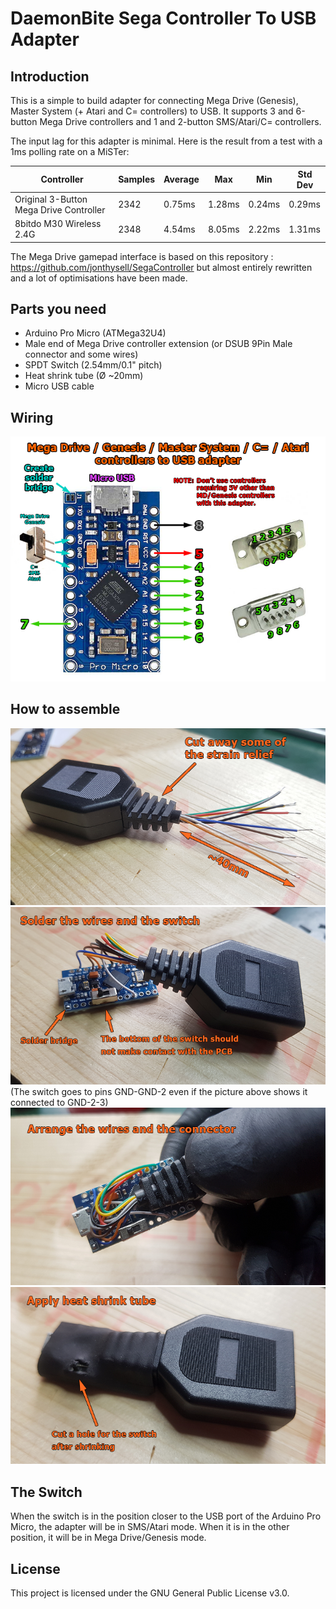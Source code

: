 # DaemonBite Sega Controller To USB Adapter
## Introduction
This is a simple to build adapter for connecting Mega Drive (Genesis), Master System (+ Atari and C= controllers) to USB. It supports 3 and 6-button Mega Drive controllers and 1 and 2-button SMS/Atari/C= controllers.

The input lag for this adapter is minimal. Here is the result from a test with a 1ms polling rate on a MiSTer:

| Controller | Samples | Average | Max | Min | Std Dev |
| ------ | ------ | ------ | ------ | ------ | ------ | 
| Original 3-Button Mega Drive Controller | 2342 | 0.75ms | 1.28ms | 0.24ms | 0.29ms |
| 8bitdo M30 Wireless 2.4G | 2348 | 4.54ms | 8.05ms | 2.22ms | 1.31ms |

The Mega Drive gamepad interface is based on this repository : https://github.com/jonthysell/SegaController but almost entirely rewritten and a lot of optimisations have been made.

## Parts you need
- Arduino Pro Micro (ATMega32U4)
- Male end of Mega Drive controller extension (or DSUB 9Pin Male connector and some wires)
- SPDT Switch (2.54mm/0.1" pitch)
- Heat shrink tube (Ø ~20mm)
- Micro USB cable

## Wiring
![Assemble1](images/sega-usb-adapter-wiring.png)

## How to assemble
![Assemble1](images/sega-usb-adapter-1.png)
![Assemble1](images/sega-usb-adapter-2.png)  
(The switch goes to pins GND-GND-2 even if the picture above shows it connected to GND-2-3)
![Assemble1](images/sega-usb-adapter-3.png)
![Assemble1](images/sega-usb-adapter-4.png)

## The Switch
When the switch is in the position closer to the USB port of the Arduino Pro Micro, the adapter will be in SMS/Atari mode. When it is in the other position, it will be in Mega Drive/Genesis mode.

## License
This project is licensed under the GNU General Public License v3.0.
